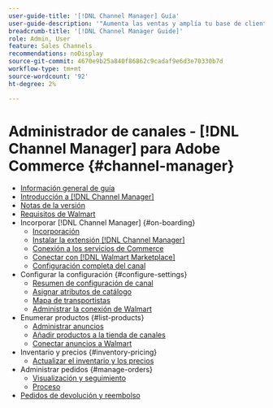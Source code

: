 ```yaml
---
user-guide-title: '[!DNL Channel Manager] Guía'
user-guide-description: '"Aumenta las ventas y amplía tu base de clientes integrando Adobe Commerce o Magento Open Source con tu cuenta de  [!DNL Walmart Marketplace] Seller Central".'
breadcrumb-title: '[!DNL Channel Manager Guide]'
role: Admin, User
feature: Sales Channels
recommendations: noDisplay
source-git-commit: 4670e9b25a840f86862c9cadaf9e6d3e70330b7d
workflow-type: tm+mt
source-wordcount: '92'
ht-degree: 2%

---
```



# Administrador de canales - [!DNL Channel Manager] para Adobe Commerce {#channel-manager}

- [Información general de guía](guide-overview.md)
- [Introducción a  [!DNL Channel Manager]](overview.md)
- [Notas de la versión](release-notes.md)
- [Requisitos de Walmart](walmart-requirements.md)
- Incorporar [!DNL Channel Manager] {#on-boarding}
   - [Incorporación](onboard.md)
   - [Instalar la extensión  [!DNL Channel Manager] ](install.md)
   - [Conexión a los servicios de Commerce](connect.md)
   - [Conectar con [!DNL Walmart Marketplace]](connect-marketplace.md)
   - [Configuración completa del canal](complete-sales-channel-store-setup.md)
- Configurar la configuración {#configure-settings}
   - [Resumen de configuración de canal](settings-overview.md)
   - [Asignar atributos de catálogo](map-catalog-attributes.md)
   - [Mapa de transportistas](map-shipping-carriers.md)
   - [Administrar la conexión de Walmart](manage-wmt-connection.md)
- Enumerar productos {#list-products}
   - [Administrar anuncios](manage-listings.md)
   - [Añadir productos a la tienda de canales](add-products-to-channel-store.md)
   - [Conectar anuncios a Walmart](connect-listings-to-marketplace.md)
- Inventario y precios {#inventory-pricing}
   - [Actualizar el inventario y los precios](inventory-and-price-updates.md)
- Administrar pedidos {#manage-orders}
   - [Visualización y seguimiento](manage-orders.md)
   - [Proceso](process-orders.md)
- [Pedidos de devolución y reembolso](return-refund-orders.md)


